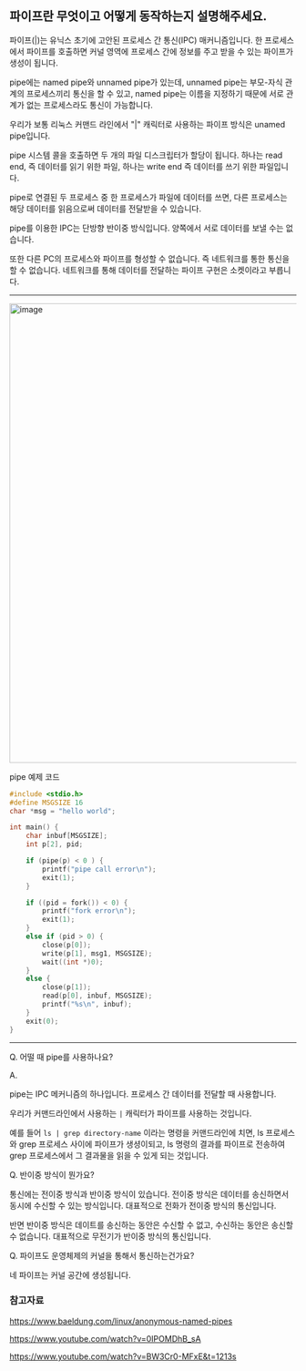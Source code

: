 ## 파이프란 무엇이고 어떻게 동작하는지 설명해주세요.

파이프(|)는 유닉스 초기에 고안된 프로세스 간 통신(IPC) 매커니즘입니다. 한 프로세스에서 파이프를 호출하면 커널 영역에 프로세스 간에 
정보를 주고 받을 수 있는 파이프가 생성이 됩니다.

pipe에는 named pipe와 unnamed pipe가 있는데, unnamed pipe는 부모-자식 관계의 프로세스끼리 통신을 할 수 있고,
named pipe는 이름을 지정하기 때문에 서로 관계가 없는 프로세스라도 통신이 가능합니다. 

우리가 보통 리눅스 커맨드 라인에서 "|" 캐릭터로 사용하는 파이프 방식은 unamed pipe입니다.

pipe 시스템 콜을 호출하면 두 개의 파일 디스크립터가 할당이 됩니다. 하나는 read end, 즉 데이터를 읽기 위한 파일, 하나는 write end 즉 데이터를 쓰기 위한 파일입니다.

pipe로 연결된 두 프로세스 중 한 프로세스가 파일에 데이터를 쓰면, 다른 프로세스는 해당 데이터를 읽음으로써 데이터를 전달받을 수 있습니다.

pipe를 이용한 IPC는 단방향 반이중 방식입니다. 양쪽에서 서로 데이터를 보낼 수는 없습니다. 

또한 다른 PC의 프로세스와 파이프를 형성할 수 없습니다. 즉 네트워크를 통한 통신을 할 수 없습니다. 네트워크를 통해 데이터를 전달하는 파이프 구현은 소켓이라고 부릅니다.

---

<img width="807" alt="image" src="https://user-images.githubusercontent.com/63030569/181877921-d7ac42f0-c3fe-46c3-aa10-3ca3ec06498a.png">

pipe 예제 코드

```C
#include <stdio.h>
#define MSGSIZE 16
char *msg = "hello world";

int main() {
    char inbuf[MSGSIZE];
    int p[2], pid;

    if (pipe(p) < 0 ) {
        printf("pipe call error\n");
        exit(1);
    }

    if ((pid = fork()) < 0) {
        printf("fork error\n");
        exit(1);
    }
    else if (pid > 0) {
        close(p[0]);
        write(p[1], msg1, MSGSIZE);
        wait((int *)0);
    }
    else {
        close(p[1]);
        read(p[0], inbuf, MSGSIZE);
        printf("%s\n", inbuf);
    }
    exit(0);
}

```


---

Q. 어떨 때 pipe를 사용하나요?

A.

pipe는 IPC 메커니즘의 하나입니다. 프로세스 간 데이터를 전달할 때 사용합니다.

우리가 커맨드라인에서 사용하는 `|` 캐릭터가 파이프를 사용하는 것입니다.

예를 들어 `ls | grep directory-name` 이라는 명령을 커맨드라인에 치면, ls 프로세스와 grep 프로세스 사이에 파이프가 생셩이되고, ls 명령의 결과를 파이프로 
전송하여 grep 프로세스에서 그 결과물을 읽을 수 있게 되는 것입니다.

Q. 반이중 방식이 뭔가요?

통신에는 전이중 방식과 반이중 방식이 있습니다. 전이중 방식은 데이터를 송신하면서 동시에 수신할 수 있는 방식입니다. 대표적으로 전화가 전이중 방식의 통신입니다.

반면 반이중 방식은 데이트를 송신하는 동안은 수신할 수 없고, 수신하는 동안은 송신할 수 없습니다. 대표적으로 무전기가 반이중 방식의 통신입니다.

Q. 파이프도 운영체제의 커널을 통해서 통신하는건가요?

네 파이프는 커널 공간에 생성됩니다.

### 참고자료

https://www.baeldung.com/linux/anonymous-named-pipes

https://www.youtube.com/watch?v=0IPOMDhB_sA

https://www.youtube.com/watch?v=BW3Cr0-MFxE&t=1213s







